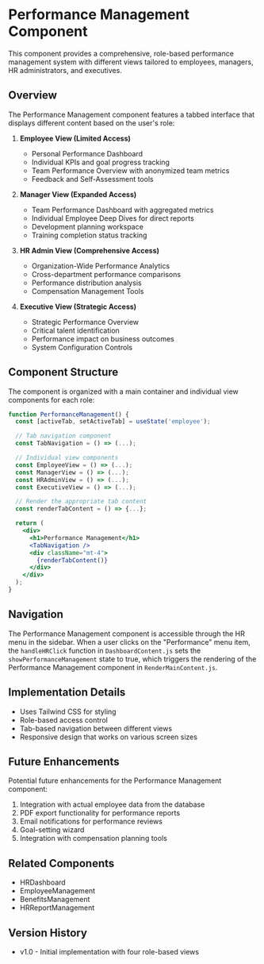 # Performance Management Component

This component provides a comprehensive, role-based performance management system with different views tailored to employees, managers, HR administrators, and executives.

## Overview

The Performance Management component features a tabbed interface that displays different content based on the user's role:

1. **Employee View (Limited Access)**
   - Personal Performance Dashboard
   - Individual KPIs and goal progress tracking
   - Team Performance Overview with anonymized team metrics
   - Feedback and Self-Assessment tools

2. **Manager View (Expanded Access)**
   - Team Performance Dashboard with aggregated metrics
   - Individual Employee Deep Dives for direct reports
   - Development planning workspace
   - Training completion status tracking

3. **HR Admin View (Comprehensive Access)**
   - Organization-Wide Performance Analytics
   - Cross-department performance comparisons
   - Performance distribution analysis
   - Compensation Management Tools

4. **Executive View (Strategic Access)**
   - Strategic Performance Overview
   - Critical talent identification
   - Performance impact on business outcomes
   - System Configuration Controls

## Component Structure

The component is organized with a main container and individual view components for each role:

```jsx
function PerformanceManagement() {
  const [activeTab, setActiveTab] = useState('employee');

  // Tab navigation component
  const TabNavigation = () => (...);

  // Individual view components
  const EmployeeView = () => (...);
  const ManagerView = () => (...);
  const HRAdminView = () => (...);
  const ExecutiveView = () => (...);

  // Render the appropriate tab content
  const renderTabContent = () => {...};

  return (
    <div>
      <h1>Performance Management</h1>
      <TabNavigation />
      <div className="mt-4">
        {renderTabContent()}
      </div>
    </div>
  );
}
```

## Navigation

The Performance Management component is accessible through the HR menu in the sidebar. When a user clicks on the "Performance" menu item, the `handleHRClick` function in `DashboardContent.js` sets the `showPerformanceManagement` state to true, which triggers the rendering of the Performance Management component in `RenderMainContent.js`.

## Implementation Details

- Uses Tailwind CSS for styling
- Role-based access control
- Tab-based navigation between different views
- Responsive design that works on various screen sizes

## Future Enhancements

Potential future enhancements for the Performance Management component:

1. Integration with actual employee data from the database
2. PDF export functionality for performance reports
3. Email notifications for performance reviews
4. Goal-setting wizard
5. Integration with compensation planning tools

## Related Components

- HRDashboard
- EmployeeManagement
- BenefitsManagement
- HRReportManagement

## Version History

- v1.0 - Initial implementation with four role-based views 